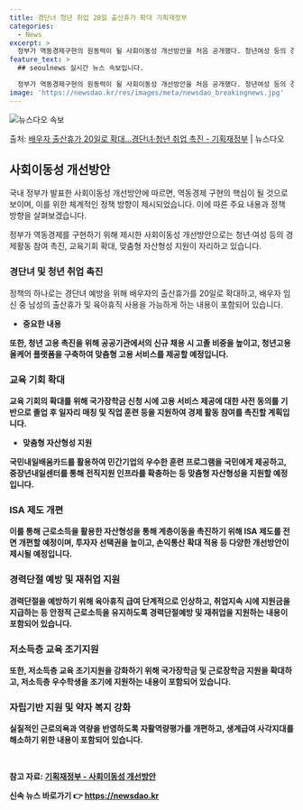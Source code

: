 ```yaml
---
title: 경단녀 청년 취업 20일 출산휴가 확대 기획재정부
categories:
  - News
excerpt: >
  정부가 역동경제구현의 원동력이 될 사회이동성 개선방안을 처음 공개했다. 청년여성 등의 경제활동참여를 촉진하고…
feature_text: >
  ## seoulnews 실시간 뉴스 속보입니다.

  정부가 역동경제구현의 원동력이 될 사회이동성 개선방안을 처음 공개했다. 청년여성 등의 경제활동참여를 촉진하고…
image: 'https://newsdao.kr/res/images/meta/newsdao_breakingnews.jpg'
---
```


![뉴스다오 속보](https://newsdao.kr/res/images/meta/newsdao_breakingnews.jpg)

<p>출처: <a href="https://newsdao.kr/3713" rel="dofollow">배우자 출산휴가 20일로 확대…경단녀·청년 취업 촉진 - 기획재정부</a> | 뉴스다오</p>

<h2 data-ke-size="size26">사회이동성 개선방안</h2>
국내 정부가 발표한 사회이동성 개선방안에 따르면, 역동경제 구현의 핵심이 될 것으로 보이며, 이를 위한 체계적인 정책 방향이 제시되었습니다. 이에 따른 주요 내용과 정책 방향을 살펴보겠습니다.

<p data-ke-size="size16">정부가 역동경제를 구현하기 위해 제시한 사회이동성 개선방안으로는 청년·여성 등의 경제활동 참여 촉진, 교육기회 확대, 맞춤형 자산형성 지원이 자리하고 있습니다.</p>

<h3>경단녀 및 청년 취업 촉진</h3>
<p data-ke-size="size16">정책의 하나로는 경단녀 예방을 위해 배우자의 출산휴가를 20일로 확대하고, 배우자 임신 중 남성의 출산휴가 및 육아휴직 사용을 가능하게 하는 내용이 포함되어 있습니다.</p>
<ul>
  <li><b>중요한 내용</li>
</ul>
<p data-ke-size="size16">또한, 청년 고용 촉진을 위해 공공기관에서의 신규 채용 시 고졸 비중을 높이고, 청년고용올케어 플랫폼을 구축하여 맞춤형 고용 서비스를 제공할 예정입니다.</p>

<h3>교육 기회 확대</h3>
<p data-ke-size="size16">교육 기회의 확대를 위해 국가장학금 신청 시에 고용 서비스 제공에 대한 사전 동의를 기반으로 졸업 후 일자리 매칭 및 직업 훈련 등을 지원하여 경제 활동 참여를 촉진할 계획입니다.</p>
<ul>
  <li><b>맞춤형 자산형성 지원</b></li>
</ul>
<p data-ke-size="size16">국민내일배움카드를 활용하여 민간기업의 우수한 훈련 프로그램을 국민에게 제공하고, 중장년내일센터를 통해 전직지원 인프라를 확충하는 등 맞춤형 자산형성을 지원할 예정입니다.</p>

<h3>ISA 제도 개편</h3>
<p data-ke-size="size16">이를 통해 근로소득을 활용한 자산형성을 통해 계층이동을 촉진하기 위해 ISA 제도를 전면 개편할 예정이며, 투자자 선택권을 높이고, 손익통산 확대 적용 등 다양한 개선방안이 제시될 예정입니다.</p>

<h3>경력단절 예방 및 재취업 지원</h3>
<p data-ke-size="size16">경력단절을 예방하기 위해 육아휴직 급여 단계적으로 인상하고, 취업지속 시에 지원금을 지급하는 등 안정적 근로소득을 유지하도록 경력단절예방 및 재취업을 지원하는 내용이 포함되어 있습니다.</p>

<h3>저소득층 교육 조기지원</h3>
<p data-ke-size="size16">또한, 저소득층 교육 조기지원을 강화하기 위해 국가장학금 및 근로장학금 지원을 확대하고, 저소득층 우수학생을 조기에 지원하는 내용이 포함되어 있습니다.</p>

<h3>자립기반 지원 및 약자 복지 강화</h3>
<p data-ke-size="size16">실질적인 근로의욕과 역량을 반영하도록 자활역량평가를 개편하고, 생계급여 사각지대를 해소하기 위한 내용이 포함되어 있습니다.</p>
<p data-ke-size="size16">&nbsp;</p>

참고 자료: <a href="https://newsdao.kr/3713">기획재정부 - 사회이동성 개선방안</a> 

신속 뉴스 바로가기 👉 <a href="https://newsdao.kr" rel="dofollow">https://newsdao.kr</a>


